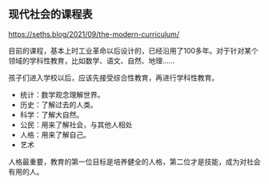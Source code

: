 ## 现代社会的课程表

https://seths.blog/2021/09/the-modern-curriculum/

目前的课程，基本上时工业革命以后设计的，已经沿用了100多年。对于针对某个领域的学科性教育，比如数学、语文、自然、地理……

孩子们进入学校以后，应该先接受综合性教育，再进行学科性教育。

- 统计：数学观念理解世界。
- 历史：了解过去的人类。
- 科学：了解大自然。
- 公民：用来了解社会，与其他人相处
- 人格：用来了解自己。
- 艺术

人格最重要，教育的第一位目标是培养健全的人格，第二位才是技能，成为对社会有用的人。